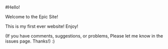 #Hello!

Welcome to the Epic Site!

This is my first ever website!
Enjoy!

(If you have comments, suggestions, or problems, Please let me know in the issues page. Thanks!)
:)

